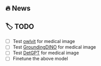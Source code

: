 ## :fire: News
<!-- - **`2023/06/17`**: -->

## :label: TODO 
- [ ] Test [owlvit](https://huggingface.co/google/owlvit-base-patch16) for medical image
- [ ] Test [GroundingDINO](https://github.com/IDEA-Research/GroundingDINO) for medical image
- [ ] Test [DetGPT](https://github.com/OptimalScale/DetGPT) for medical image
- [ ] Finetune the above model